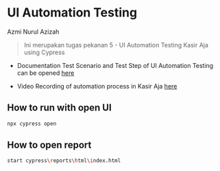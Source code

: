 # UI Automation Testing

 Azmi Nurul Azizah
 
> Ini merupakan tugas pekanan 5 - UI Automation Testing Kasir Aja using Cypress


* Documentation Test Scenario and Test Step of UI Automation Testing can be opened [here](https://docs.google.com/spreadsheets/d/1OyeU1Uanzw6gxLxcxa5XQrWBwymxRcB2EIAyd3npoT0/edit#gid=0)

* Video Recording of automation process in Kasir Aja [here](https://drive.google.com/file/d/1IgwqJtYFeOwDk_3oIyFp8qQ0qAiQ-yfW/view?usp=drive_link)


## How to run with open UI

```sh
npx cypress open
```

## How to open report

```sh
start cypress\reports\html\index.html
```



